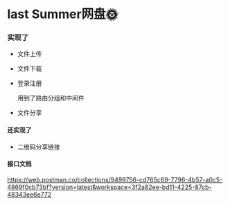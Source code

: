 # last Summer网盘🌞

### 实现了

- 文件上传 

- 文件下载

- 登录注册

  用到了路由分组和中间件

- 文件分享

#### 还实现了

- 二维码分享链接

#### 接口文档
  https://web.postman.co/collections/9499756-cd765c69-7796-4b57-a0c5-4869f0cb73bf?version=latest&workspace=3f2a82ee-bd11-4225-87cb-48343ee6e772
